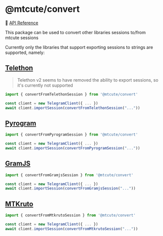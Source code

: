# @mtcute/convert

📖 [API Reference](https://ref.mtcute.dev/modules/_mtcute_convert.html)

This package can be used to convert other libraries sessions to/from mtcute sessions

Currently only the libraries that support exporting sessions to strings are supported, namely:

## [Telethon](https://github.com/LonamiWebs/Telethon)

> Telethon v2 seems to have removed the ability to export sessions,
> so it's currently not supported

```ts
import { convertFromTelethonSession } from '@mtcute/convert'

const client = new TelegramClient({ ... })
await client.importSession(convertFromTelethonSession("..."))
```

## [Pyrogram](https://github.com/pyrogram/pyrogram)

```ts
import { convertFromPyrogramSession } from '@mtcute/convert'

const client = new TelegramClient({ ... })
await client.importSession(convertFromPyrogramSession("..."))
```

## [GramJS](https://github.com/gram-js/gramjs)

```ts
import { convertFromGramjsSession } from '@mtcute/convert'

const client = new TelegramClient({ ... })
await client.importSession(convertFromGramjsSession("..."))
```

## [MTKruto](https://github.com/MTKruto/MTKruto)

```ts
import { convertFromMtkrutoSession } from '@mtcute/convert'

const client = new TelegramClient({ ... })
await client.importSession(convertFromMtkrutoSession("..."))
```
